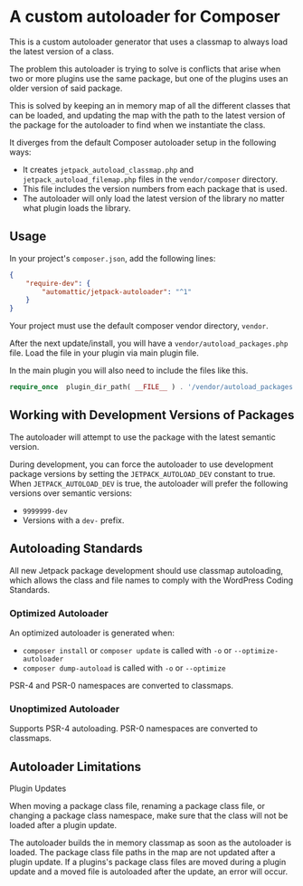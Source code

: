 A custom autoloader for Composer
=====================================

This is a custom autoloader generator that uses a classmap to always load the latest version of a class.

The problem this autoloader is trying to solve is conflicts that arise when two or more plugins use the same package, but one of the plugins uses an older version of said package.

This is solved by keeping an in memory map of all the different classes that can be loaded, and updating the map with the path to the latest version of the package for the autoloader to find when we instantiate the class.

It diverges from the default Composer autoloader setup in the following ways:

* It creates `jetpack_autoload_classmap.php` and `jetpack_autoload_filemap.php` files in the `vendor/composer` directory.
* This file includes the version numbers from each package that is used. 
* The autoloader will only load the latest version of the library no matter what plugin loads the library. 


Usage
-----

In your project's `composer.json`, add the following lines:

```json
{
    "require-dev": {
        "automattic/jetpack-autoloader": "^1"
    }
}
```

Your project must use the default composer vendor directory, `vendor`.

After the next update/install, you will have a `vendor/autoload_packages.php` file.
Load the file in your plugin via main plugin file.

In the main plugin you will also need to include the files like this.
```php
require_once  plugin_dir_path( __FILE__ ) . '/vendor/autoload_packages.php';
```

Working with Development Versions of Packages
-----

The autoloader will attempt to use the package with the latest semantic version.

During development, you can force the autoloader to use development package versions by setting the `JETPACK_AUTOLOAD_DEV` constant to true. When `JETPACK_AUTOLOAD_DEV` is true, the autoloader will prefer the following versions over semantic versions:
  - `9999999-dev`
  - Versions with a `dev-` prefix.


Autoloading Standards
----

All new Jetpack package development should use classmap autoloading, which allows the class and file names to comply with the WordPress Coding Standards.

### Optimized Autoloader

An optimized autoloader is generated when:
 * `composer install` or `composer update` is called with `-o` or `--optimize-autoloader`
 * `composer dump-autoload` is called with `-o` or `--optimize`

PSR-4 and PSR-0 namespaces are converted to classmaps.

### Unoptimized Autoloader

Supports PSR-4 autoloading. PSR-0 namespaces are converted to classmaps.


Autoloader Limitations
-----

Plugin Updates

When moving a package class file, renaming a package class file, or changing a package class namespace, make sure that the class will not be loaded after a plugin update. 

The autoloader builds the in memory classmap as soon as the autoloader is loaded. The package class file paths in the map are not updated after a plugin update. If a plugins's package class files are moved during a plugin update and a moved file is autoloaded after the update, an error will occur.

